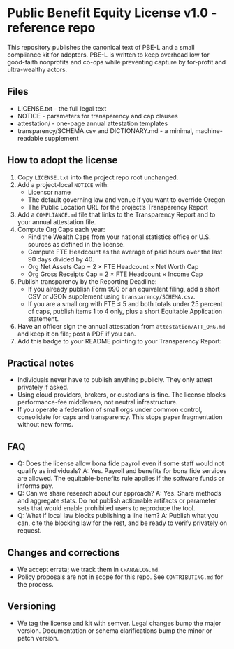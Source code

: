 # Public Benefit Equity License v1.0 - reference repo

This repository publishes the canonical text of PBE-L and a small compliance kit for adopters. PBE-L is written to keep overhead low for good-faith nonprofits and co-ops while preventing capture by for-profit and ultra-wealthy actors.

## Files
- LICENSE.txt - the full legal text
- NOTICE - parameters for transparency and cap clauses
- attestation/ - one-page annual attestation templates
- transparency/SCHEMA.csv and DICTIONARY.md - a minimal, machine-readable supplement

## How to adopt the license
1. Copy `LICENSE.txt` into the project repo root unchanged.
2. Add a project-local `NOTICE` with:
   - Licensor name
   - The default governing law and venue if you want to override Oregon
   - The Public Location URL for the project’s Transparency Report
3. Add a `COMPLIANCE.md` file that links to the Transparency Report and to your annual attestation file.
4. Compute Org Caps each year:
   - Find the Wealth Caps from your national statistics office or U.S. sources as defined in the license.
   - Compute FTE Headcount as the average of paid hours over the last 90 days divided by 40.
   - Org Net Assets Cap = 2 × FTE Headcount × Net Worth Cap
   - Org Gross Receipts Cap = 2 × FTE Headcount × Income Cap
5. Publish transparency by the Reporting Deadline:
   - If you already publish Form 990 or an equivalent filing, add a short CSV or JSON supplement using `transparency/SCHEMA.csv`.
   - If you are a small org with FTE ≤ 5 and both totals under 25 percent of caps, publish items 1 to 4 only, plus a short Equitable Application statement.
6. Have an officer sign the annual attestation from `attestation/ATT_ORG.md` and keep it on file; post a PDF if you can.
7. Add this badge to your README pointing to your Transparency Report:

## Practical notes
- Individuals never have to publish anything publicly. They only attest privately if asked.
- Using cloud providers, brokers, or custodians is fine. The license blocks performance-fee middlemen, not neutral infrastructure.
- If you operate a federation of small orgs under common control, consolidate for caps and transparency. This stops paper fragmentation without new forms.

## FAQ
- Q: Does the license allow bona fide payroll even if some staff would not qualify as individuals?
A: Yes. Payroll and benefits for bona fide services are allowed. The equitable-benefits rule applies if the software funds or informs pay.
- Q: Can we share research about our approach?
A: Yes. Share methods and aggregate stats. Do not publish actionable artifacts or parameter sets that would enable prohibited users to reproduce the tool.
- Q: What if local law blocks publishing a line item?
A: Publish what you can, cite the blocking law for the rest, and be ready to verify privately on request.

## Changes and corrections
- We accept errata; we track them in `CHANGELOG.md`.
- Policy proposals are not in scope for this repo. See `CONTRIBUTING.md` for the process.

## Versioning
- We tag the license and kit with semver. Legal changes bump the major version. Documentation or schema clarifications bump the minor or patch version.


